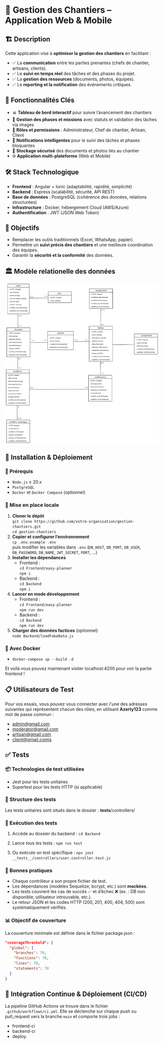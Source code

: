 # 📌 Gestion des Chantiers – Application Web & Mobile

## 🏗️ Description  
Cette application vise à **optimiser la gestion des chantiers** en facilitant :  
- ✅ La **communication** entre les parties prenantes (chefs de chantier, artisans, clients).  
- ✅ Le **suivi en temps réel** des tâches et des phases du projet.  
- ✅ La **gestion des ressources** (documents, photos, équipes).  
- ✅ Le **reporting et la notification** des événements critiques.  

## 🚀 Fonctionnalités Clés
- 📊 **Tableau de bord interactif** pour suivre l’avancement des chantiers
- 🔄 **Gestion des phases et missions** avec statuts et validation des tâches via images
- 👥 **Rôles et permissions** : Administrateur, Chef de chantier, Artisan, Client
- 🔔 **Notifications intelligentes** pour le suivi des tâches et phases bloquantes
- 📂 **Stockage sécurisé** des documents et photos liés au chantier
- 🌐 **Application multi-plateforme** (Web et Mobile)

## 🛠️ Stack Technologique
- **Frontend** : Angular + Ionic (adaptabilité, rapidité, simplicité)
- **Backend** : Express (scalabilité, sécurité, API REST)
- **Base de données** : PostgreSQL (cohérence des données, relations structurées)
- **Infrastructure** : Docker, hébergement Cloud (AWS/Azure)
- **Authentification** : JWT (JSON Web Token)

## 🎯 Objectifs  
- Remplacer les outils traditionnels (Excel, WhatsApp, papier).  
- Permettre un **suivi précis des chantiers** et une meilleure coordination des équipes.  
- Garantir la **sécurité et la conformité** des données.

## 🏛️ Modèle relationelle des données
![Schéma du MCD](MCD.png)

## 📌 Installation & Déploiement  

### 🔧 Prérequis  
- ```Node.js``` ≥ 20.x  
- ```PostgreSQL```  
- ```Docker``` et ```Docker Compose``` (optionnel)  

### 🔨 Mise en place locale  
1. **Cloner le dépôt**  
   ```git clone https://github.com/votre-organisation/gestion-chantiers.git```  
   ```cd gestion-chantiers```  
2. **Copier et configurer l’environnement**  
   ```cp .env.example .env```  
   puis modifier les variables dans ```.env``` (```DB_HOST```, ```DB_PORT```, ```DB_USER```, ```DB_PASSWORD```, ```DB_NAME```, ```JWT_SECRET```, ```PORT```, …)  
3. **Installer les dépendances**  
   - Frontend :  
     ```cd Frontend/easy-planner```  
     ```npm i```  
   - Backend :  
     ```cd Backend```  
     ```npm i```  
4. **Lancer en mode développement**  
   - Frontend :  
     ```cd Frontend/easy-planner```  
     ```npm run dev```  
   - Backend :  
     ```cd Backend```  
     ```npm run dev```  
5. **Charger des données factices** (optionnel)  
   ```node Backend/loadFakeData.js```  

### 🐳 Avec Docker  
- ```docker-compose up --build -d```

Et voilà vous pouvez maintenant visiter localhost:4200 pour voir la partie frontend !

## 📋 Utilisateurs de Test

Pour vos essais, vous pouvez vous connecter avec l'une des adresses suivantes qui représentent chacun des rôles, en utilisant **Azerty123** comme mot de passe commun :
- admin@gmail.com
- moderator@gmail.com
- artisan@gmail.com
- client@gmail.comjs

## ✅ Tests

### 📦 Technologies de test utilisées
- Jest pour les tests unitaires
- Supertest pour les tests HTTP (si applicable)

### 📁 Structure des tests
Les tests unitaires sont situés dans le dossier :
__tests__/controllers/

### 🚀 Exécution des tests
1. Accède au dossier du backend :
   ```cd Backend```

2. Lance tous les tests :
   ```npm run test```

3. Ou exécute un test spécifique :
   ```npx jest __tests__/controllers/user.controller.test.js```

### 🧪 Bonnes pratiques
- Chaque contrôleur a son propre fichier de test.
- Les dépendances (modèles Sequelize, bcrypt, etc.) sont **mockées**.
- Les tests couvrent les cas de succès ✅ et d’échec ❌ (ex. : DB non disponible, utilisateur introuvable, etc.).
- Le retour JSON et les codes HTTP (200, 201, 400, 404, 500) sont systématiquement vérifiés.

### 📊 Objectif de couverture
La couverture minimale est définie dans le fichier package.json :

```json
"coverageThreshold": {
  "global": {
    "branches": 70,
    "functions": 70,
    "lines": 70,
    "statements": 70
  }
}
```

## 🔄 Intégration Continue & Déploiement (CI/CD)  
La pipeline GitHub Actions se trouve dans le fichier ```.github/workflows/ci.yml```. Elle se déclenche sur chaque push ou pull_request vers la branche ```main``` et comporte trois jobs : 
- frontend-ci
- backend-ci
- deploy.  

